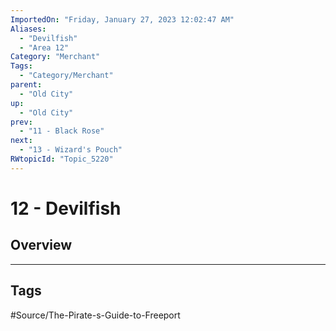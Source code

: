 ```yaml
---
ImportedOn: "Friday, January 27, 2023 12:02:47 AM"
Aliases:
  - "Devilfish"
  - "Area 12"
Category: "Merchant"
Tags:
  - "Category/Merchant"
parent:
  - "Old City"
up:
  - "Old City"
prev:
  - "11 - Black Rose"
next:
  - "13 - Wizard's Pouch"
RWtopicId: "Topic_5220"
---
```

# 12 - Devilfish
## Overview

---
## Tags
#Source/The-Pirate-s-Guide-to-Freeport

